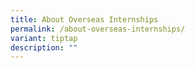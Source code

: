 ```yaml
---
title: About Overseas Internships
permalink: /about-overseas-internships/
variant: tiptap
description: ""
---
```

